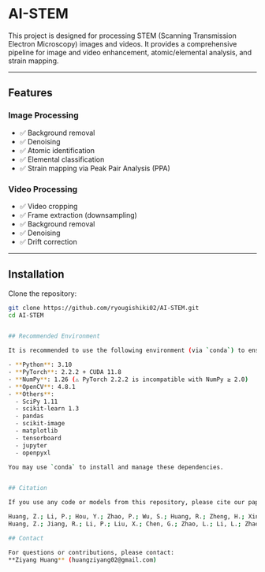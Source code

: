 # AI-STEM

This project is designed for processing STEM (Scanning Transmission Electron Microscopy) images and videos. It provides a comprehensive pipeline for image and video enhancement, atomic/elemental analysis, and strain mapping.

---

## Features

###  Image Processing
- ✅ Background removal
- ✅ Denoising
- ✅ Atomic identification
- ✅ Elemental classification
- ✅ Strain mapping via Peak Pair Analysis (PPA)

###  Video Processing
- ✅ Video cropping
- ✅ Frame extraction (downsampling)
- ✅ Background removal
- ✅ Denoising
- ✅ Drift correction

---

##  Installation

Clone the repository:

```bash
git clone https://github.com/ryougishiki02/AI-STEM.git
cd AI-STEM


## Recommended Environment

It is recommended to use the following environment (via `conda`) to ensure compatibility:

- **Python**: 3.10 
- **PyTorch**: 2.2.2 + CUDA 11.8  
- **NumPy**: 1.26 (⚠️ PyTorch 2.2.2 is incompatible with NumPy ≥ 2.0)  
- **OpenCV**: 4.8.1  
- **Others**:  
  - SciPy 1.11  
  - scikit-learn 1.3  
  - pandas  
  - scikit-image  
  - matplotlib  
  - tensorboard  
  - jupyter  
  - openpyxl  

You may use `conda` to install and manage these dependencies.


## Citation

If you use any code or models from this repository, please cite our paper (You can choose one of this):

Huang, Z.; Li, P.; Hou, Y.; Zhao, P.; Wu, S.; Huang, R.; Zheng, H.; Xing, R.; Jia, S.; Wang, J. Atomistic Phase Transition Mechanism and Its Relationship with the High Thermoelectric Performance in SnSe. Adv. Energy Mater. 2025, e202503674. https://doi.org/10.1002/aenm.202503674
Huang, Z.; Jiang, R.; Li, P.; Liu, X.; Chen, G.; Zhao, L.; Li, L.; Zhao, P.; Meng, W.; Jia,S.; Zheng, H.; Wang, J. Size and surface-dependent phase transition temperature in Cu2Se nanobridges. Nano Today 2024, 58, 102460

## Contact

For questions or contributions, please contact:  
**Ziyang Huang** (huangziyang02@gmail.com)
